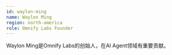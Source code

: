 ```yaml
---
id: waylon-ming
name: Waylon Ming
region: north-america
role: Omnify Labs Founder
---
```


Waylon Ming是Omnify Labs的创始人，在AI Agent领域有重要贡献。

